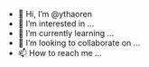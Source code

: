 - 👋 Hi, I’m @ythaoren
- 👀 I’m interested in ...
- 🌱 I’m currently learning ...
- 💞️ I’m looking to collaborate on ...
- 📫 How to reach me ...

<!---
ythaoren/ythaoren is a ✨ special ✨ repository because its `README.md` (this file) appears on your GitHub profile.
You can click the Preview link to take a look at your changes.
--->
